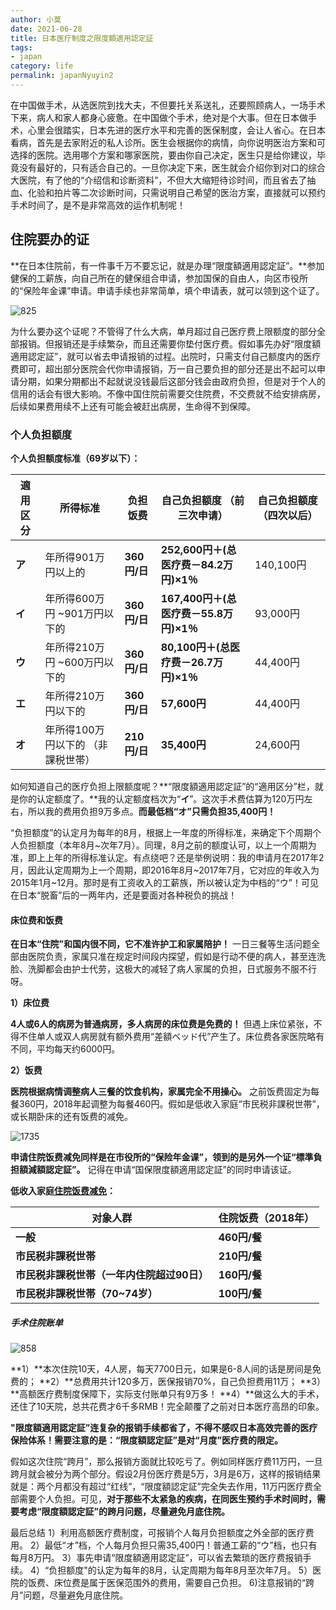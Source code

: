 ```yaml
---
author: 小莫
date: 2021-06-28
title: 日本医疗制度之限度額適用認定証
tags:
- japan
category: life
permalink: japanNyuyin2
---
```


在中国做手术，从选医院到找大夫，不但要托关系送礼，还要照顾病人，一场手术下来，病人和家人都身心疲惫。在中国做个手术，绝对是个大事。但在日本做手术，心里会很踏实，日本先进的医疗水平和完善的医保制度，会让人省心。在日本看病，首先是去家附近的私人诊所。医生会根据你的病情，向你说明医治方案和可选择的医院。选用哪个方案和哪家医院，要由你自己决定，医生只是给你建议，毕竟没有最好的，只有适合自己的。一旦你决定下来，医生就会介绍你到对口的综合大医院，有了他的“介绍信和诊断资料”，不但大大缩短待诊时间，而且省去了抽血、化验和拍片等二次诊断时间，只需说明自己希望的医治方案，直接就可以预约手术时间了，是不是非常高效的运作机制呢！

<!--more-->

## 住院要办的证

**在日本住院前，有一件事千万不要忘记，就是办理“限度額適用認定証”。**参加健保的工薪族，向自己所在的健保组合申请，参加国保的自由人，向区市役所的“保险年金课”申请。申请手续也非常简单，填个申请表，就可以领到这个证了。

![825](https://image.xiaomo.info//blog/825.png)

为什么要办这个证呢？不管得了什么大病，单月超过自己医疗费上限额度的部分全部报销。但报销还是手续繁杂，而且还需要你垫付医疗费。假如事先办好“限度額適用認定証”，就可以省去申请报销的过程。出院时，只需支付自己额度内的医疗费即可，超出部分医院会代你申请报销，万一自己要负担的部分还是出不起可以申请分期，如果分期都出不起就说没钱最后这部分钱会由政府负担，但是对于个人的信用的话会有很大影响。不像中国住院前需要交住院费，不交费就不给安排病房，后续如果费用续不上还有可能会被赶出病房，生命得不到保障。


### 个人负担额度

**个人负担额度标准（69岁以下）：**

| **適用 区分** | **所得标准**                       | **负担** **饭费** | **自己负担额度** **（前三次申请）**     | **自己负担额度** **（四次以后）** |
| ------------- | ---------------------------------- | ----------------- | --------------------------------------- | --------------------------------- |
| **ア**        | 年所得901万円以上的                | **360円/日**      | **252,600円＋(总医疗费－84.2万円)×1％** | 140,100円                         |
| **イ**        | 年所得600万円 ~901万円以下的       | **360円/日**      | **167,400円＋(总医疗费－55.8万円)×1％** | 93,000円                          |
| **ウ**        | 年所得210万円 ~600万円以下的       | **360円/日**      | **80,100円＋(总医疗费－26.7万円)×1％**  | 44,400円                          |
| **エ**        | 年所得210万円以下的                | **360円/日**      | **57,600円**                            | 44,400円                          |
| **オ**        | 年所得100万円以下的 （非課税世帯） | **210円/日**      | **35,400円**                            | 24,600円                          |

如何知道自己的医疗负担上限额度呢？**“限度額適用認定証”的“適用区分”栏，就是你的认定额度了。**我的认定额度档次为“**イ**”。这次手术费估算为120万円左右，所以我的费用负担9万多点。**而最低档“オ”只需负担35,400円！**



“负担额度”的认定月为每年的8月，根据上一年度的所得标准，来确定下个周期个人负担额度（本年8月~次年7月）。同理，8月之前的额度认可，以上一个周期为准，即上上年的所得标准认定。有点绕吧？还是举例说明：我的申请月在2017年2月，因此认定周期为上一个周期，即2016年8月~2017年7月，它对应的年收入为2015年1月~12月。那时是有工资收入的工薪族，所以被认定为中档的“ウ”！可见在日本“脱畜”后的一两年内，还是要面对各种税负的挑战！

#### 床位费和饭费

**在日本“住院”和国内很不同，它不准许护工和家属陪护！**
一日三餐等生活问题全部由医院负责，家属只准在规定时间段内探望，假如是行动不便的病人，甚至连洗脸、洗脚都会由护士代劳，这极大的减轻了病人家属的负担，日式服务不服不行呀。

 

**1）床位费**

**4人或6人的病房为普通病房，多人病房的床位费是免费的！**
但遇上床位紧张，不得不住单人或双人病房就有额外费用“差額ベッド代”产生了。床位费各家医院略有不同，平均每天约6000円。

 

**2）饭费**

**医院根据病情调整病人三餐的饮食机构，家属完全不用操心。**
之前饭费固定为每餐360円，2018年起调整为每餐460円。假如是低收入家庭“市民税非課税世帯”，或长期卧床的还有饭费的减免。

 

![1735](https://image.xiaomo.info//blog/1735.png)

**申请住院饭费减免同样是在市役所的“保险年金课”，领到的是另外一个证“標準負担額減額認定証”。**
记得在申请“国保限度額適用認定証”的同时申请该证。

 

**低收入家庭[住院饭费减免](https://www.city.fuchu.tokyo.jp/kurashi/hoken/kokuminkenko/kyufu/nyuinji.html)：**

| **对象人群**                               | **住院饭费（2018年）** |
| ------------------------------------------ | ---------------------- |
| **一般**                                   | **460円/餐**           |
| **市民税非課税世帯**                       | **210円/餐**           |
| **市民税非課税世帯（一年内住院超过90日）** | **160円/餐**           |
| **市民税非課税世帯（70~74岁）**            | **100円/餐**           |

##### 手术住院账单

![858](https://image.xiaomo.info//blog/858.jpg)



**1）**本次住院10天，4人房，每天7700日元，如果是6-8人间的话是房间是免费的；
**2）**总费用共计120多万，医保报销70%，自己负担费用11万；
**3）**高额医疗费制度保障下，实际支付账单只有9万多！
**4）**做这么大的手术，还住了10天院，总共花费才6千多RMB！完全颠覆了之前对日本医疗高昂的印象。

**"限度額適用認定証”连复杂的报销手续都省了，不得不感叹日本高效完善的医疗保险体系！**需要注意的是：**“限度額認定証”是对“月度”医疗费的限定。**

假如这次住院“跨月”，那么报销方面就比较吃亏了。例如同样医疗费11万円，一旦跨月就会被分为两个部分。假设2月份医疗费是5万，3月是6万，这样的报销结果就是：两个月都没有超过“红线”，“限度額認定証”完全失去作用，11万円医疗费全部需要个人负担。可见，**对于那些不太紧急的疾病，在同医生预约手术时间时，需要考虑“限度額認定証”的跨月问题，尽量避免月底住院。**



最后总结
1）利用高额医疗费制度，可报销个人每月负担额度之外全部的医疗费用。
2）最低“オ”档，个人每月负担只需35,400円！普通工薪的“ウ”档，也只有每月8万円。
3）事先申请“限度額適用認定証”，可以省去繁琐的医疗费报销手续。
4）“负担额度"的认定为每年的8月，认定周期为每年8月至次年7月。
5）医院的饭费、床位费是属于医保范围外的费用，需要自己负担。
6)注意报销的“跨月”问题，尽量避免月底住院。
